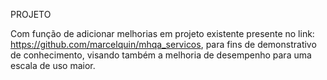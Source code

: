 PROJETO

  Com função de adicionar melhorias em projeto existente presente no link: https://github.com/marcelquin/mhqa_servicos, para fins de demonstrativo de conhecimento, visando também a melhoria de desempenho para uma escala de uso maior.
